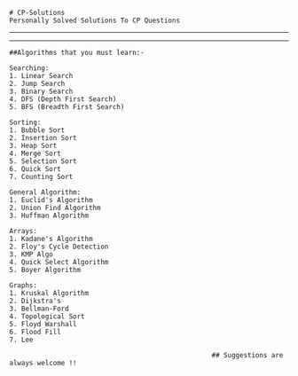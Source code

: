 ```
# CP-Solutions
Personally Solved Solutions To CP Questions
```
-------------------------------------------------------------------------
-------------------------------------------------------------------------
```
##Algorithms that you must learn:-

Searching:
1. Linear Search
2. Jump Search
3. Binary Search
4. DFS (Depth First Search)
5. BFS (Breadth First Search)

Sorting:
1. Bubble Sort
2. Insertion Sort
3. Heap Sort
4. Merge Sort
5. Selection Sort
6. Quick Sort
7. Counting Sort

General Algorithm:
1. Euclid's Algorithm
2. Union Find Algorithm
3. Huffman Algorithm

Arrays:
1. Kadane's Algorithm
2. Floy's Cycle Detection
3. KMP Algo
4. Quick Select Algorithm
5. Boyer Algorithm

Graphs:
1. Kruskal Algorithm
2. Dijkstra's
3. Bellman-Ford
4. Topological Sort
5. Floyd Warshall
6. Flood Fill
7. Lee

```

```
                                                   ## Suggestions are always welcome !!
```
